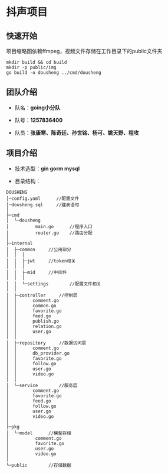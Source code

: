 # 抖声项目

## 快速开始
项目缩略图依赖ffmpeg，视频文件存储在工作目录下的public文件夹
```
mkdir build && cd build
mkdir -p public/img
go build -o dousheng ../cmd/dousheng
```
## 团队介绍

- 队名：**going小分队**


- 队号：**1257836400**


- 队员：**张康寒、陈奇廷、孙世铭、杨可、姚天野、程攻**



## 项目介绍


- 技术选型：**gin gorm mysql**


- 目录结构：
```
DOUSHENG
│─config.yaml      //配置文件
│─dousheng.sql     //建表语句
│
├─cmd
│  └─dousheng
│          main.go      //程序入口
│          router.go    //路由分配
│
├─internal
│  ├─common     //公用部分    
│  │  │
│  │  ├─jwt     //token相关
│  │  │
│  │  ├─mid     //中间件
│  │  │
│  │  └─settings        //配置文件相关
│  │
│  ├─controller     //控制层
│  │      comment.go
│  │      common.go
│  │      favorite.go
│  │      feed.go
│  │      publish.go
│  │      relation.go
│  │      user.go
│  │
│  ├─repository     //数据访问层
│  │      comment.go
│  │      db_provider.go
│  │      favorite.go
│  │      follow.go
│  │      user.go
│  │      video.go
│  │
│  └─service        //服务层
│         comment.go
│         favorite.go
│         feed.go
│         follow.go
│         user.go
│         video.go
│      
├─pkg
│  └─model      //模型存储
│          comment.go
│          favorite.go
│          user.go
│          video.go
│
└─public        //存储数据
```




